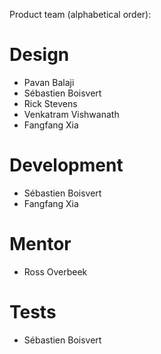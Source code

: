 
Product team (alphabetical order):

# Design

- Pavan Balaji
- Sébastien Boisvert
- Rick Stevens
- Venkatram Vishwanath
- Fangfang Xia


# Development

- Sébastien Boisvert
- Fangfang Xia


# Mentor

- Ross Overbeek


# Tests

- Sébastien Boisvert

